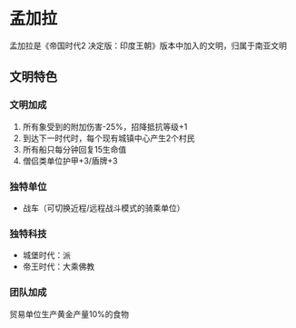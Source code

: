 # 孟加拉

孟加拉是《帝国时代2 决定版：印度王朝》版本中加入的文明，归属于南亚文明

## 文明特色

### 文明加成

1. 所有象受到的附加伤害-25%，招降抵抗等级+1
2. 到达下一时代时，每个现有城镇中心产生2个村民
3. 所有船只每分钟回复15生命值
4. 僧侣类单位护甲+3/盾牌+3

### 独特单位

* 战车（可切换近程/远程战斗模式的骑乘单位）

### 独特科技

* 城堡时代：派
* 帝王时代：大乘佛教

### 团队加成

贸易单位生产黄金产量10%的食物
